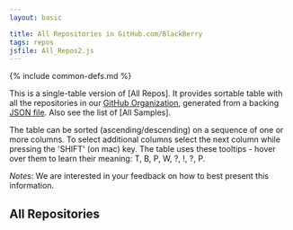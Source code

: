 ```yaml
---
layout: basic

title: All Repositories in GitHub.com/BlackBerry
tags: repos
jsfile: All_Repos2.js
---
```

{% include common-defs.md %}

This is a single-table version of [All Repos].
It provides sortable table with all the repositories in our [GitHub Organization](http://github.com/blackberry),
generated from a backing [JSON file](All_Repos.json).  Also see the list of [All Samples].

The table can be sorted (ascending/descending) on a sequence of one or more columns.  To select additional
columns select the next column while pressing the 'SHIFT' (on mac) key. The table uses these tooltips -
hover over them to learn their meaning:
<span class="question" tip="(Repo column) A list of 'tags' characterizing this repo (useful?)">T</span>, 
<span class="question" tip="(Repo column) Extra information on the branches in the repository">B</span>,
<span class="question" tip="(Repo column) Repo has Pages">P</span>,
<span class="question" tip="(Repo column) Repo has a Wiki">W</span>,
<span class="question" tip="(Desc column) Extra details on the repository">?</span>,
<span class="warning" tip="(Desc column) Issues to resolve">!</span>,
<span class="question" tip="(in BB10 column) Ported to PlayBook but not yet tested on BB10">?</span>,
<span class="question" tip="(in Port column) Extra information on porting">P</span>.

_*Notes*_: We are interested in your feedback on how to best present this information.

<div id="repoAll">
<h2>All Repositories</h2>
</div>
